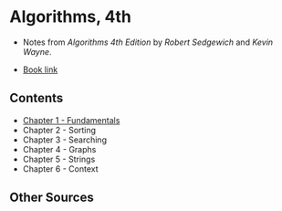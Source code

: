 # Algorithms, 4th

* Notes from *Algorithms 4th Edition* by *Robert Sedgewich* and *Kevin Wayne*.

* [Book link](https://algs4.cs.princeton.edu/)

## Contents

* [Chapter 1 - Fundamentals](c1.md)
* Chapter 2 - Sorting
* Chapter 3 - Searching
* Chapter 4 - Graphs
* Chapter 5 - Strings
* Chapter 6 - Context

## Other Sources

